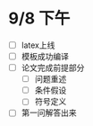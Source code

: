 # 9/8 下午
- [ ] latex上线
- [ ] 模板成功编译
- [ ] 论文完成前提部分
    - [ ] 问题重述
    - [ ] 条件假设
    - [ ] 符号定义
- [ ] 第一问解答出来
